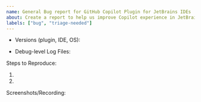 ```yaml
---
name: General Bug report for GitHub Copilot Plugin for JetBrains IDEs
about: Create a report to help us improve Copilot experience in JetBrains IDEs
labels: ["bug", "triage-needed"]
---
```


<!-- Please search existing issues to avoid creating duplicates -->
<!-- Please attach logs to help us diagnose your issue -->

<!-- via Help -> About -> Copy and Close -->
- Versions (plugin, IDE, OS):

<!-- 
Enable debug logs: 
https://github.com/microsoft/copilot-intellij-feedback/wiki/Enable-debug-logging

Get log file:
via Help -> Show Log in Explorer | Finder -> attach idea.log
-->
- Debug-level Log Files:

Steps to Reproduce:

1.
2.

Screenshots/Recording:
